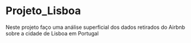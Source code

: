 # Projeto_Lisboa
Neste projeto faço uma análise superficial dos dados retirados do Airbnb sobre a cidade de Lisboa em Portugal
